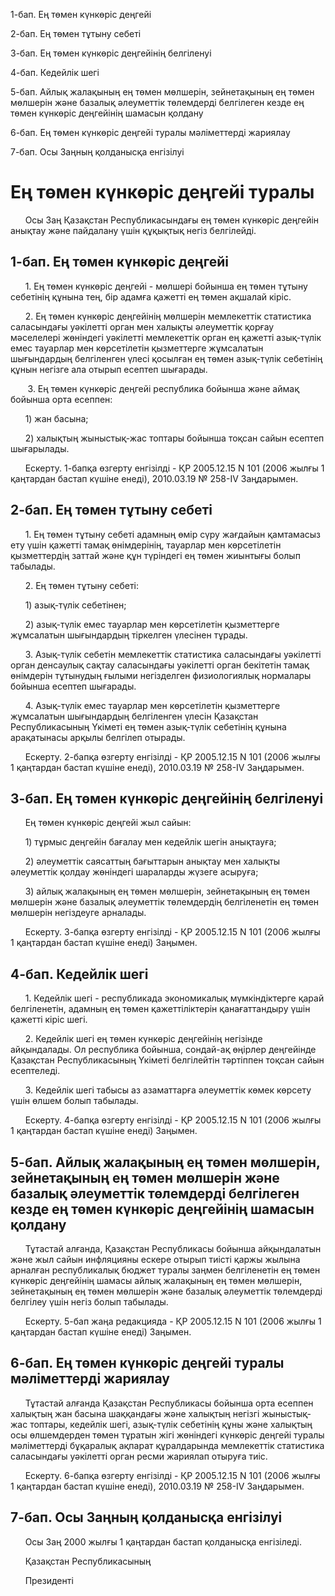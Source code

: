 1-бап. Ең төмен күнкөрiс деңгейi

2-бап. Ең төмен тұтыну себетi

3-бап. Ең төмен күнкөрiс деңгейiнiң белгiленуi

4-бап. Кедейлiк шегi

5-бап. Айлық жалақының ең төмен мөлшерін, зейнетақының ең төмен мөлшерін және базалық әлеуметтік төлемдерді белгілеген кезде ең төмен күнкөріс деңгейінің шамасын қолдану

6-бап. Ең төмен күнкөріс деңгейі туралы мәліметтерді жариялау

7-бап. Осы Заңның қолданысқа енгізілуі

# Ең төмен күнкөріс деңгейі туралы

      Осы Заң Қазақстан Республикасындағы ең төмен күнкөрiс деңгейiн анықтау және пайдалану үшiн құқықтық негiз белгiлейдi.

## 1-бап. Ең төмен күнкөрiс деңгейi

      1. Ең төмен күнкөрiс деңгейi - мөлшерi бойынша ең төмен тұтыну себетiнiң құнына тең, бiр адамға қажеттi ең төмен ақшалай кiрiс.

      2. Ең төмен күнкөрiс деңгейiнiң мөлшерiн мемлекеттік статистика саласындағы уәкiлеттi орган мен халықты әлеуметтік қорғау мәселелері жөніндегі уәкілетті мемлекеттік орган ең қажеттi азық-түлiк емес тауарлар мен көрсетiлетiн қызметтерге жұмсалатын шығындардың белгiленген үлесi қосылған ең төмен азық-түлiк себетiнiң құнын негiзге ала отырып есептеп шығарады.

       3. Ең төмен күнкөрiс деңгейi республика бойынша және аймақ бойынша орта есеппен:

      1) жан басына;

      2) халықтың жыныстық-жас топтары бойынша тоқсан сайын есептеп шығарылады.

      Ескерту. 1-бапқа өзгерту енгізілді - ҚР 2005.12.15 N 101 (2006 жылғы 1 қаңтардан бастап күшіне енеді), 2010.03.19 № 258-IV Заңдарымен.

## 2-бап. Ең төмен тұтыну себетi

      1. Ең төмен тұтыну себеті адамның өмір сүру жағдайын қамтамасыз ету үшін қажетті тамақ өнімдерінің, тауарлар мен көрсетілетін қызметтердің заттай және құн түріндегі ең төмен жиынтығы болып табылады.

      2. Ең төмен тұтыну себетi:

      1) азық-түлiк себетiнен;

      2) азық-түлік емес тауарлар мен көрсетілетін қызметтерге жұмсалатын шығындардың тіркелген үлесінен тұрады.

      3. Азық-түлiк себетiн мемлекеттік статистика саласындағы уәкiлеттi орган денсаулық сақтау саласындағы уәкiлеттi орган бекітетін тамақ өнiмдерiн тұтынудың ғылыми негiзделген физиологиялық нормалары бойынша есептеп шығарады.

      4. Азық-түлiк емес тауарлар мен көрсетiлетiн қызметтерге жұмсалатын шығындардың белгiленген үлесiн Қазақстан Республикасының Үкiметi ең төмен азық-түлiк себетiнiң құнына арақатынасы арқылы белгiлеп отырады.

      Ескерту. 2-бапқа өзгерту енгізілді - ҚР 2005.12.15 N 101 (2006 жылғы 1 қаңтардан бастап күшіне енеді), 2010.03.19 № 258-IV Заңдарымен.

## 3-бап. Ең төмен күнкөрiс деңгейiнiң белгiленуi

      Ең төмен күнкөрiс деңгейi жыл сайын:

      1) тұрмыс деңгейiн бағалау мен кедейлiк шегiн анықтауға;

      2) әлеуметтiк саясаттың бағыттарын анықтау мен халықты әлеуметтiк қолдау жөнiндегi шараларды жүзеге асыруға;

      3) айлық жалақының ең төмен мөлшерін, зейнетақының ең төмен мөлшерін және базалық әлеуметтiк төлемдердiң белгiленетiн ең төмен мөлшерiн негiздеуге арналады.

      Ескерту. 3-бапқа өзгерту енгізілді - ҚР 2005.12.15 N 101 (2006 жылғы 1 қаңтардан бастап күшіне енеді) Заңымен.

## 4-бап. Кедейлiк шегi

      1. Кедейлiк шегi - республикада экономикалық мүмкiндiктерге қарай белгiленетiн, адамның ең төмен қажеттiлiктерiн қанағаттандыру үшiн қажеттi кiрiс шегi.

      2. Кедейлік шегі ең төмен күнкөріс деңгейінің негізінде айқындалады. Ол республика бойынша, сондай-ақ өңірлер деңгейінде Қазақстан Республикасының Үкіметі белгілейтін тәртіппен тоқсан сайын есептеледі.

      3. Кедейлiк шегi табысы аз азаматтарға әлеуметтік көмек көрсету үшiн өлшем болып табылады.

      Ескерту. 4-бапқа өзгерту енгізілді - ҚР 2005.12.15 N 101 (2006 жылғы 1 қаңтардан бастап күшіне енеді) Заңымен.

## 5-бап. Айлық жалақының ең төмен мөлшерін, зейнетақының ең төмен мөлшерін және базалық әлеуметтік төлемдерді белгілеген кезде ең төмен күнкөріс деңгейінің шамасын қолдану

      Тұтастай алғанда, Қазақстан Республикасы бойынша айқындалатын және жыл сайын инфляцияны ескере отырып тиісті қаржы жылына арналған республикалық бюджет туралы заңмен белгіленетін ең төмен күнкөріс деңгейінің шамасы айлық жалақының ең төмен мөлшерін, зейнетақының ең төмен мөлшерін және базалық әлеуметтік төлемдерді белгілеу үшін негіз болып табылады.

      Ескерту. 5-бап жаңа редакцияда - ҚР 2005.12.15 N 101 (2006 жылғы 1 қаңтардан бастап күшіне енеді) Заңымен.

## 6-бап. Ең төмен күнкөріс деңгейі туралы мәліметтерді жариялау

      Тұтастай алғанда Қазақстан Республикасы бойынша орта есеппен халықтың жан басына шаққандағы және халықтың негізгі жыныстық-жас топтары, кедейлік шегі, азық-түлік себетінің құны және халықтың осы өлшемдерден төмен тұратын жігі жөніндегі күнкөріс деңгейі туралы мәліметтерді бұқаралық ақпарат құралдарында мемлекеттік статистика саласындағы уәкілетті орган ресми жариялап отыруға тиіс.

      Ескерту. 6-бапқа өзгерту енгізілді - ҚР 2005.12.15 N 101 (2006 жылғы 1 қаңтардан бастап күшіне енеді), 2010.03.19 № 258-IV Заңдарымен.

## 7-бап. Осы Заңның қолданысқа енгізілуі

      Осы Заң 2000 жылғы 1 қаңтардан бастап қолданысқа енгізіледі.

      Қазақстан Республикасының

      Президенті

